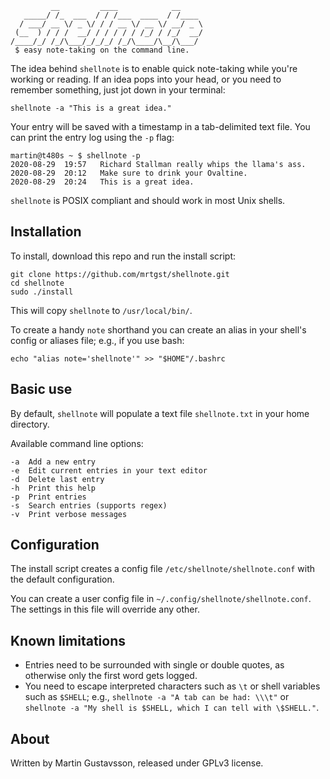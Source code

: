 	         __         ____            __
	   _____/ /_  ___  / / /___  ____  / /____
	  / ___/ __ \/ _ \/ / / __ \/ __ \/ __/ _ \
	 (__  ) / / /  __/ / / / / / /_/ / /_/  __/
	/____/_/ /_/\___/_/_/_/ /_/\____/\__/\___/
	 $ easy note-taking on the command line.

The idea behind `shellnote` is to enable quick note-taking while you're working or reading. If an idea pops into your head, or you need to remember something, just jot down in your terminal:

`shellnote -a "This is a great idea."`

Your entry will be saved with a timestamp in a tab-delimited text file. You can print the entry log using the `-p` flag:

	martin@t480s ~ $ shellnote -p
	2020-08-29  19:57	Richard Stallman really whips the llama's ass.
	2020-08-29  20:12	Make sure to drink your Ovaltine.
	2020-08-29  20:24	This is a great idea.

`shellnote` is POSIX compliant and should work in most Unix shells.

## Installation

To install, download this repo and run the install script: 

```
git clone https://github.com/mrtgst/shellnote.git
cd shellnote
sudo ./install
``` 

This will copy `shellnote` to `/usr/local/bin/`.

To create a handy `note` shorthand you can create an alias in your shell's config or aliases file; e.g., if you use bash:

```
echo "alias note='shellnote'" >> "$HOME"/.bashrc
```

## Basic use

By default, `shellnote` will populate a text file `shellnote.txt` in your home directory. 

Available command line options:

	-a	Add a new entry
	-e	Edit current entries in your text editor
	-d	Delete last entry
	-h	Print this help
	-p	Print entries
	-s	Search entries (supports regex)
	-v	Print verbose messages

## Configuration

The install script creates a config file `/etc/shellnote/shellnote.conf` with the default configuration. 

You can create a user config file in `~/.config/shellnote/shellnote.conf`. The settings in this file will override any other.

## Known limitations 

* Entries need to be surrounded with single or double quotes, as otherwise only the first word gets logged.
* You need to escape interpreted characters such as `\t` or shell variables such as `$SHELL`; e.g., `shellnote -a "A tab can be had: \\\t"` or `shellnote -a "My shell is $SHELL, which I can tell with \$SHELL."`.

## About
Written by Martin Gustavsson, released under GPLv3 license. 
